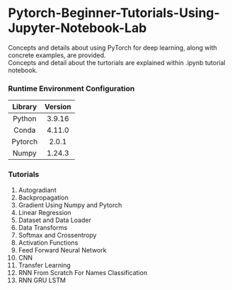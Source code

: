# Pytorch-Beginner-Tutorials-Using-Jupyter-Notebook-Lab
Concepts and details about using PyTorch for deep learning, along with concrete examples, are provided.
<br>Concepts and detail about the turtorials are explained within .ipynb tutorial notebook.

### Runtime Environment Configuration
|Library|Version|
|:----:|:----:|
|Python|3.9.16|
|Conda|4.11.0|
|Pytorch|2.0.1|
|Numpy|1.24.3|

### Tutorials
1. Autogradiant
2. Backpropagation
3. Gradient Using Numpy and Pytorch
4. Linear Regression
5. Dataset and Data Loader
6. Data Transforms
7. Softmax and Crossentropy
8. Activation Functions
9. Feed Forward Neural Network
10. CNN
11. Transfer Learning
12. RNN From Scratch For Names Classification
13. RNN GRU LSTM
